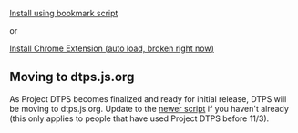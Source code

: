 [Install using bookmark script](https://dtps.js.org/bookmark.txt)

or

[Install Chrome Extension (auto load, broken right now)](https://chrome.google.com/webstore/detail/project-dtps/pakgdifknldaiglefmpkkgfjndemfapo)

## Moving to dtps.js.org
As Project DTPS becomes finalized and ready for initial release, DTPS will be moving to dtps.js.org. Update to the [newer script](https://dtps.js.org/bookmark.txt) if you haven't already (this only applies to people that have used Project DTPS before 11/3).

